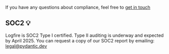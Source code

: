 

If you have any questions about compliance, feel free to [get in touch](/docs/help/)

## SOC2 💡

Logfire is SOC2 Type I certified. Type II auditing is underway and expected by April 2025. You can
request a copy of our SOC2 report by emailing: [legal@pydantic.dev](legal@pydantic.dev)
